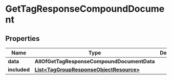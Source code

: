 # GetTagResponseCompoundDocument

## Properties
Name | Type | Description | Notes
------------ | ------------- | ------------- | -------------
**data** | **AllOfGetTagResponseCompoundDocumentData** |  | 
**included** | [**List&lt;TagGroupResponseObjectResource&gt;**](TagGroupResponseObjectResource.md) |  |  [optional]
